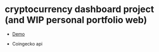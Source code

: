 # cryptocurrency dashboard project (and WIP personal portfolio web)

- [Demo](https://cointrackerbymj.netlify.app/)

- Coingecko api
